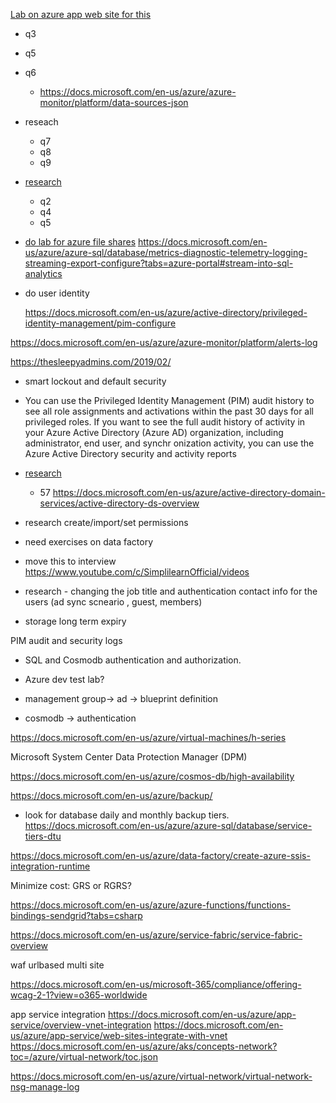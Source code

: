 [Lab on azure app web site for this](https://www.examtopics.com/exams/microsoft/az-304/view/) 
* q3
* q5
* q6
  * https://docs.microsoft.com/en-us/azure/azure-monitor/platform/data-sources-json

* reseach 
  * q7
  * q8
  * q9

* [research](https://www.examtopics.com/exams/microsoft/az-304/view/4/)
  * q2
  * q4
  * q5


* [do lab for azure file shares](https://docs.microsoft.com/en-us/azure/storage/files/)
https://docs.microsoft.com/en-us/azure/azure-sql/database/metrics-diagnostic-telemetry-logging-streaming-export-configure?tabs=azure-portal#stream-into-sql-analytics

* do user identity 

  https://docs.microsoft.com/en-us/azure/active-directory/privileged-identity-management/pim-configure

 
 https://docs.microsoft.com/en-us/azure/azure-monitor/platform/alerts-log
  


https://thesleepyadmins.com/2019/02/

* smart lockout and default security
* You can use the Privileged Identity Management (PIM) audit history to see all role assignments and activations within the past 30 days for all privileged roles. If you want to see the full audit history of activity in your Azure Active Directory (Azure AD) organization, including administrator, end user, and synchr
onization activity, you can use the Azure Active Directory security and activity reports

* [research](https://www.examtopics.com/exams/microsoft/az-304/view/15/)
  * 57
https://docs.microsoft.com/en-us/azure/active-directory-domain-services/active-directory-ds-overview

* research create/import/set permissions








* need exercises on data factory

* move this to interview
  https://www.youtube.com/c/SimplilearnOfficial/videos

* research - changing the job title and authentication contact info for the users (ad sync scneario , guest, members)

- storage long term expiry

PIM audit and security logs

- SQL and Cosmodb authentication and authorization.

- Azure dev test lab?

- management group-> ad -> blueprint definition

- cosmodb -> authentication

https://docs.microsoft.com/en-us/azure/virtual-machines/h-series

Microsoft System Center Data Protection Manager (DPM)

https://docs.microsoft.com/en-us/azure/cosmos-db/high-availability

https://docs.microsoft.com/en-us/azure/backup/

- look for database daily and monthly backup tiers.
https://docs.microsoft.com/en-us/azure/azure-sql/database/service-tiers-dtu

https://docs.microsoft.com/en-us/azure/data-factory/create-azure-ssis-integration-runtime

Minimize cost: GRS or RGRS?

https://docs.microsoft.com/en-us/azure/azure-functions/functions-bindings-sendgrid?tabs=csharp

https://docs.microsoft.com/en-us/azure/service-fabric/service-fabric-overview

waf urlbased multi site

https://docs.microsoft.com/en-us/microsoft-365/compliance/offering-wcag-2-1?view=o365-worldwide

app service integration
https://docs.microsoft.com/en-us/azure/app-service/overview-vnet-integration
https://docs.microsoft.com/en-us/azure/app-service/web-sites-integrate-with-vnet
https://docs.microsoft.com/en-us/azure/aks/concepts-network?toc=/azure/virtual-network/toc.json


https://docs.microsoft.com/en-us/azure/virtual-network/virtual-network-nsg-manage-log